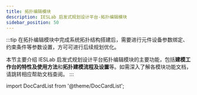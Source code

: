 ```yaml
---
title: 拓扑编辑模块
description: IESLab 启发式规划设计平台-拓扑编辑模块
sidebar_position: 50
---
```


:::tip
在拓扑编辑模块中完成系统拓扑结构搭建后，需要进行元件设备参数绑定、约束条件等参数设置，方可可进行后续规划优化。

本节主要介绍 IESLab 启发式规划设计平台拓扑编辑模块的主要功能，包括**建模工作台的特性及使用方法**和**拓扑建模流程及设置**等。如需深入了解各模块功能文档，请跳转相应帮助文档查阅。
:::

import DocCardList from '@theme/DocCardList';

<DocCardList />